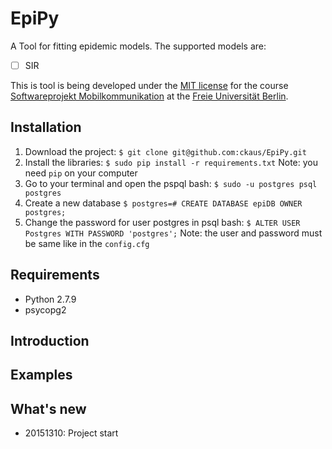 # EpiPy
A Tool for fitting epidemic models. The supported models are:

 - [ ] SIR

This is tool is being developed under the [MIT license][1] for the course [Softwareprojekt Mobilkommunikation][2] at the [Freie Universität Berlin][3]. 

## Installation

 1. Download the project: 
    `$ git clone git@github.com:ckaus/EpiPy.git`
 2. Install the libraries:
    `$ sudo pip install -r requirements.txt`
    Note: you need `pip` on your computer
 3. Go to your terminal and open the pspql bash:
    `$ sudo -u postgres psql postgres`
 4. Create a new database
    `$ postgres=# CREATE DATABASE epiDB OWNER postgres;`
 5. Change the password for user postgres in psql bash:
    `$ ALTER USER Postgres WITH PASSWORD 'postgres';`
    Note: the user and password must be same like in the `config.cfg`

## Requirements
 * Python 2.7.9
 * psycopg2

## Introduction

## Examples

## What's new
 * 20151310: Project start

[1]: https://github.com/ckaus/EpiPy/blob/master/LICENSE 		"MIT license"         
[2]: http://www.mi.fu-berlin.de/inf/groups/ag-tech/teaching/2015-16_WS/P_19308912_Softwareprojekt_Mobilkommunikation/index.html  "Course"
[3]: http://www.fu-berlin.de/en/index.html 						"FU Berlin"
